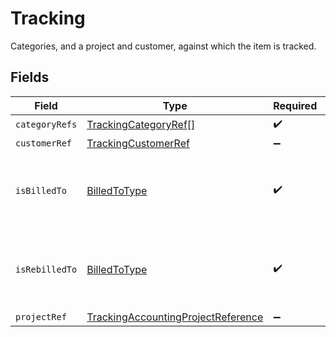 # Tracking

Categories, and a project and customer, against which the item is tracked.


## Fields

| Field                                                                                           | Type                                                                                            | Required                                                                                        | Description                                                                                     |
| ----------------------------------------------------------------------------------------------- | ----------------------------------------------------------------------------------------------- | ----------------------------------------------------------------------------------------------- | ----------------------------------------------------------------------------------------------- |
| `categoryRefs`                                                                                  | [TrackingCategoryRef](../../models/shared/trackingcategoryref.md)[]                             | :heavy_check_mark:                                                                              | N/A                                                                                             |
| `customerRef`                                                                                   | [TrackingCustomerRef](../../models/shared/trackingcustomerref.md)                               | :heavy_minus_sign:                                                                              | N/A                                                                                             |
| `isBilledTo`                                                                                    | [BilledToType](../../models/shared/billedtotype.md)                                             | :heavy_check_mark:                                                                              | Defines if the invoice or credit note is billed/rebilled to a project or customer.              |
| `isRebilledTo`                                                                                  | [BilledToType](../../models/shared/billedtotype.md)                                             | :heavy_check_mark:                                                                              | Defines if the invoice or credit note is billed/rebilled to a project or customer.              |
| `projectRef`                                                                                    | [TrackingAccountingProjectReference](../../models/shared/trackingaccountingprojectreference.md) | :heavy_minus_sign:                                                                              | N/A                                                                                             |